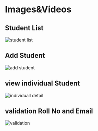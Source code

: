 # Images&Videos

## Student List
![student list](https://user-images.githubusercontent.com/90717512/153740396-7961ac0e-d5b2-4c10-8576-25aa617cceb7.png)
## Add Student
![add student](https://user-images.githubusercontent.com/90717512/153740399-5263540a-3dd2-4d4a-8185-ff7aad197470.png)
## view individual Student 
![individuall detail](https://user-images.githubusercontent.com/90717512/153740708-89fa0a45-083f-4c8b-b8d9-80f93a9029c5.png)
## validation Roll No and Email
![validation](https://user-images.githubusercontent.com/90717512/153741040-216cc093-d575-4d29-8e28-8847fa59b304.png)
